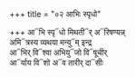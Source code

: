 +++
title = "०२ आभिः स्पृधो"

+++
आ᳓भि स्पृ᳓धो मिथती᳓र् अ᳓रिषण्यन्न्  
अमि᳓त्रस्य व्यथया मन्यु᳓म् इन्द्र  
आ᳓भिर् वि᳓श्वा अभियु᳓जो वि᳓षूचीर्  
आ᳓र्याय वि᳓शो अ᳓व तारीर् दा᳓सीः